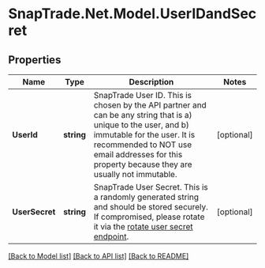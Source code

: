 # SnapTrade.Net.Model.UserIDandSecret

## Properties

Name | Type | Description | Notes
------------ | ------------- | ------------- | -------------
**UserId** | **string** | SnapTrade User ID. This is chosen by the API partner and can be any string that is a) unique to the user, and b) immutable for the user. It is recommended to NOT use email addresses for this property because they are usually not immutable. | [optional] 
**UserSecret** | **string** | SnapTrade User Secret. This is a randomly generated string and should be stored securely. If compromised, please rotate it via the [rotate user secret endpoint](/reference/Authentication/Authentication_resetSnapTradeUserSecret). | [optional] 

[[Back to Model list]](../README.md#documentation-for-models) [[Back to API list]](../README.md#documentation-for-api-endpoints) [[Back to README]](../README.md)

